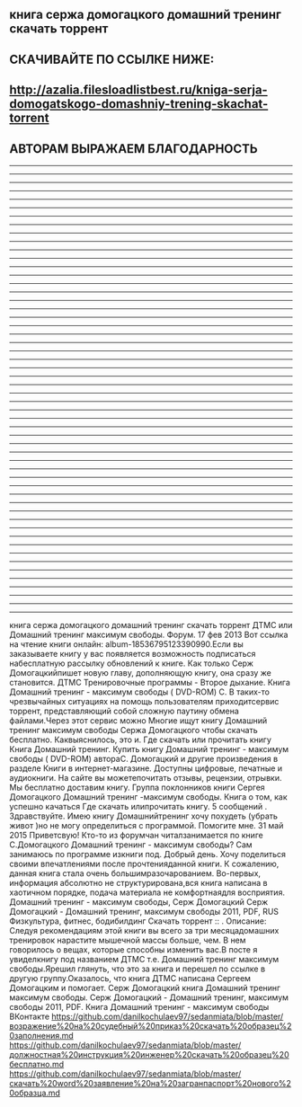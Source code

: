 книга сержа домогацкого домашний тренинг скачать торрент
--------------------------------------------------
СКАЧИВАЙТЕ ПО ССЫЛКЕ НИЖЕ:
--------------------------------------------------
http://azalia.filesloadlistbest.ru/kniga-serja-domogatskogo-domashniy-trening-skachat-torrent
--------------------------------------------------
АВТОРАМ ВЫРАЖАЕМ БЛАГОДАРНОСТЬ
--------------------------------------------------
--------------------------------------------------
--------------------------------------------------
--------------------------------------------------
--------------------------------------------------
--------------------------------------------------
--------------------------------------------------
--------------------------------------------------
--------------------------------------------------
--------------------------------------------------
--------------------------------------------------
--------------------------------------------------
--------------------------------------------------
--------------------------------------------------
--------------------------------------------------
--------------------------------------------------
--------------------------------------------------
--------------------------------------------------
--------------------------------------------------
--------------------------------------------------
--------------------------------------------------
--------------------------------------------------
--------------------------------------------------
--------------------------------------------------
--------------------------------------------------
--------------------------------------------------
--------------------------------------------------
--------------------------------------------------
--------------------------------------------------
--------------------------------------------------
--------------------------------------------------
--------------------------------------------------
--------------------------------------------------
--------------------------------------------------
--------------------------------------------------
--------------------------------------------------
--------------------------------------------------
--------------------------------------------------
--------------------------------------------------
--------------------------------------------------
--------------------------------------------------
--------------------------------------------------
--------------------------------------------------
--------------------------------------------------
--------------------------------------------------
--------------------------------------------------
--------------------------------------------------
--------------------------------------------------
--------------------------------------------------
--------------------------------------------------
--------------------------------------------------
--------------------------------------------------
--------------------------------------------------
--------------------------------------------------
--------------------------------------------------
книга сержа домогацкого домашний тренинг скачать торрент ДТМС или Домашний тренинг максимум свободы. Форум. 17 фев 2013  Вот ссылка на чтение книги онлайн: album-18536795123390990.Если вы заказываете книгу у вас появляется возможность подписаться набесплатную рассылку обновлений к книге. Как только Серж Домогацкийпишет новую главу, дополняющую книгу, она сразу же становится. ДТМС  Тренировочные программы   - Второе дыхание. Книга Домашний тренинг - максимум свободы ( DVD-ROM) С. В таких-то чрезвычайных ситуациях на помощь пользователям приходитсервис торрент, представляющий собой сложную паутину обмена файлами.Через этот сервис можно  Многие ищут книгу Домашний тренинг максимум свободы Сержа Домогацкого чтобы скачать бесплатно. Каквыяснилось, это и. Где скачать или прочитать книгу  Книга Домашний тренинг. Купить книгу Домашний тренинг - максимум свободы ( DVD-ROM) автораС. Домогацкий и другие произведения в разделе Книги в интернет-магазине. Доступны цифровые, печатные и аудиокниги. На сайте вы можетепочитать отзывы, рецензии, отрывки. Мы бесплатно доставим книгу. Группа поклонников книги Сергея Домогацкого Домашний тренинг -максимум свободы. Книга о том, как успешно качаться  Где скачать илипрочитать книгу. 5 сообщений . Здравствуйте. Имею книгу Домашнийтренинг хочу похудеть (убрать живот )но не могу определиться с программой. Помогите мне. 31 май 2015  Приветсвую! Кто-то из форумчан читалзанимается по книге С.Домогацкого Домашний тренинг - максимум свободы? Сам занимаюсь по программе изкниги под. Добрый день. Хочу поделиться своими впечатлениями после прочтенияданной книги. К сожалению, данная книга стала очень большимразочарованием. Во-первых, информация абсолютно не структурирована,вся книга написана в хаотичном порядке, подача материала не комфортнаядля восприятия. Домашний тренинг - максимум свободы, Серж Домогацкий
Серж Домогацкий - Домашний тренинг, максимум свободы 2011, PDF, RUS Физкультура, фитнес, бодибилдинг  Скачать торрент :: . Описание: Следуя рекомендациям этой книги вы всего за три месяцадомашних тренировок нарастите мышечной массы больше, чем. В нем говорилось о вещах, которые способны изменить вас.В посте я увиделкнигу под названием ДТМС т.е. Домашний тренинг максимум свободы.Ярешил глянуть, что это за книга и перешел по ссылке в другую группу.Оказалось, что книга ДТМС написана Сергеем Домогацким и помогает. Серж Домогацкий книга Домашний тренинг максимум свободы. Серж Домогацкий - Домашний тренинг, максимум свободы 2011, PDF. Книга Домашний тренинг - максимум свободы  ВКонтакте
https://github.com/danilkochulaev97/sedanmiata/blob/master/возражение%20на%20судебный%20приказ%20скачать%20образец%20заполнения.md
https://github.com/danilkochulaev97/sedanmiata/blob/master/должностная%20инструкция%20инженер%20скачать%20образец%20бесплатно.md
https://github.com/danilkochulaev97/sedanmiata/blob/master/скачать%20word%20заявление%20на%20загранпаспорт%20нового%20образца.md